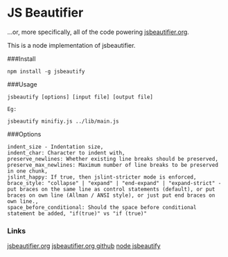 # JS Beautifier

...or, more specifically, all of the code powering
[jsbeautifier.org](http://jsbeautifier.org/).

This is a node implementation of jsbeautifier.  

###Install

``` 
npm install -g jsbeautify
```

###Usage

``` 
jsbeautify [options] [input file] [output file]

Eg:

jsbeautify minifiy.js ../lib/main.js 

```

###Options
``` 
indent_size - Indentation size,
indent_char: Character to indent with,
preserve_newlines: Whether existing line breaks should be preserved,
preserve_max_newlines: Maximum number of line breaks to be preserved in one chunk,
jslint_happy: If true, then jslint-stricter mode is enforced,
brace_style: "collapse" | "expand" | "end-expand" | "expand-strict" - put braces on the same line as control statements (default), or put braces on own line (Allman / ANSI style), or just put end braces on own line.,
space_before_conditional: Should the space before conditional statement be added, "if(true)" vs "if (true)"

```

### Links
[jsbeautifier.org](http://jsbeautifier.org/)
[jsbeautifier.org github](https://github.com/einars/js-beautify)
[node jsbeautify](http://decodize.com/jsbeautify)
